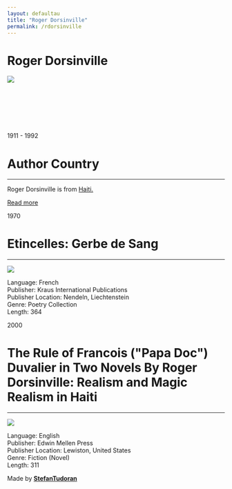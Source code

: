```yaml
---
layout: defaultau
title: "Roger Dorsinville"
permalink: /rdorsinville
---
```

<!-- partial:index.partial.html -->
<div class="content">
    <h1>Roger Dorsinville</h1>
    <div class="quote">
<div><img src="https://www.ccny.cuny.edu/sites/default/files/styles/600px_wide/public/Prof-Dorsinville_14.jpg?itok=k_XUmUyG" class="logo"></div>
    </div>
    <div class="timeline">
        <div style="padding-bottom:100px;"></div>
        <div class="block">
            <div class="date right"><p class="right"> 1911 - 1992 </p></div>
            <div class="dot"></div>
            <div class="left first">
            <div class="author_country">
                <h1>Author Country</h1><hr>
        <div class="aclocation">    <p>Roger Dorsinville is from <a href="http://localhost:4000/5">Haiti.</a></p></div>
              <div class="acreadmore">  <a href="" target="_blank">Read more</a></div>
            </div>
            </div>
        </div>
        <div class="block">
            <div class="date left"><p class="left">1970</p></div>
            <div class="dot"></div>
            <div class="right">
                <h1>Etincelles: Gerbe de Sang</h1><hr>
                <p><img src="https://books.google.dm/books/content?id=yeNWAAAAYAAJ&printsec=frontcover&img=1&zoom=1&imgtk=AFLRE72RzWqbFpyiJOCgSGFFBFsJg6APSZqGi-x0mRF2b75QknQBNmls6NMzW_vtt8L3uhNUuEQteYmbnnc-SbXBJt4zLCYDqqqYcNYRXDVhZkkp6uaIYvVvUG1QjxG1_iAeCbRvdFwm"></p>
                <p>
                Language: French<br>
                Publisher: Kraus International Publications<br>
                Publisher Location: Nendeln, Liechtenstein<br>
                Genre: Poetry Collection<br>
                Length: 364<br>
                </p>
            </div>
        </div>
        <div class="block">
            <div class="date right"><p class="right">2000</p></div>
            <div class="dot"></div>
            <div class="left">
                <h1>The Rule of Francois ("Papa Doc") Duvalier in Two Novels By Roger Dorsinville: Realism and Magic Realism in Haiti</h1><hr>
                <p><img src="https://books.google.dm/books/content?id=HqFcAAAAMAAJ&printsec=frontcover&img=1&zoom=1&imgtk=AFLRE70YYGGDhqYW2k8g3BiugZb6xbjhJ6BSP3PEmA9le2XWTPgjjCgpjDru9d-BL05xBmuFo_d321qEyZhN0LGXBqHrOb1W_wJTAgnG1T1eqJdZhZ_u2trNcwgnqnAEwrjoBPc_d4ms"></p>
                <p>
                Language: English<br>
                Publisher: Edwin Mellen Press<br>
                Publisher Location: Lewiston, United States<br>
                Genre: Fiction (Novel)<br>
                Length: 311<br>
                </p>
            </div>
        </div>
       <div id="footer">
        <p id="copyright">Made by&nbsp;<strong><a href="https://www.linkedin.com/in/nicolae-stefan-tudoran-b02291127/" target="_blank">StefanTudoran</a></strong></p>
    </div>
</div>
